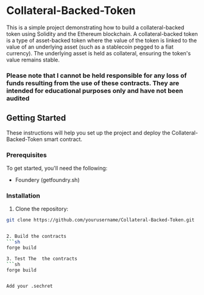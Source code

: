 # Collateral-Backed-Token

This is a simple project demonstrating how to build a collateral-backed token using Solidity and the Ethereum blockchain. A collateral-backed token is a type of asset-backed token where the value of the token is linked to the value of an underlying asset (such as a stablecoin pegged to a fiat currency). The underlying asset is held as collateral, ensuring the token's value remains stable.

### Please note that I cannot be held responsible for any loss of funds resulting from the use of these contracts. They are intended for educational purposes only and have not been audited

## Getting Started

These instructions will help you set up the project and deploy the Collateral-Backed-Token smart contract.

### Prerequisites

To get started, you'll need the following:

- Foundery (getfoundry.sh)

### Installation

1. Clone the repository:

````sh
git clone https://github.com/yourusername/Collateral-Backed-Token.git


2. Build the contracts
```sh
forge build

3. Test The  the contracts
```sh
forge build


Add your .sechret
